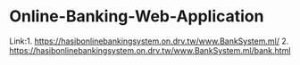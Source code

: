 # Online-Banking-Web-Application
Link:1. https://hasibonlinebankingsystem.on.drv.tw/www.BankSystem.ml/
     2. https://hasibonlinebankingsystem.on.drv.tw/www.BankSystem.ml/bank.html
